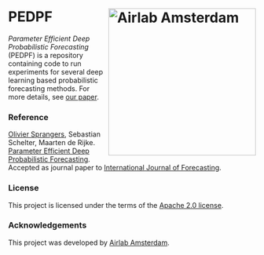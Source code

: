 # PEDPF <img src="https://icai.ai/wp-content/uploads/2020/01/AIRLabAmsterdam-10-6-gecomprimeerd-transparant.png" width="300" alt="Airlab Amsterdam" align="right"> #

_Parameter Efficient Deep Probabilistic Forecasting_ (PEDPF) is a repository containing code to run experiments for several deep learning based probabilistic forecasting methods. For more details, see [our paper](https://arxiv.org/abs/2112.02905).

### Reference ###
[Olivier Sprangers](mailto:o.r.sprangers@uva.nl), Sebastian Schelter, Maarten de Rijke. [Parameter Efficient Deep Probabilistic Forecasting](https://arxiv.org/abs/2112.02905). Accepted as journal paper to [International Journal of Forecasting](https://www.journals.elsevier.com/international-journal-of-forecasting).

### License ###
This project is licensed under the terms of the [Apache 2.0 license](https://github.com/elephaint/pgbm/blob/main/LICENSE).

### Acknowledgements ###
This project was developed by [Airlab Amsterdam](https://icai.ai/airlab/).
